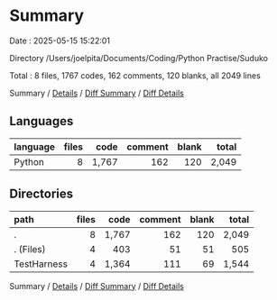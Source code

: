 # Summary

Date : 2025-05-15 15:22:01

Directory /Users/joelpita/Documents/Coding/Python Practise/Suduko

Total : 8 files,  1767 codes, 162 comments, 120 blanks, all 2049 lines

Summary / [Details](details.md) / [Diff Summary](diff.md) / [Diff Details](diff-details.md)

## Languages
| language | files | code | comment | blank | total |
| :--- | ---: | ---: | ---: | ---: | ---: |
| Python | 8 | 1,767 | 162 | 120 | 2,049 |

## Directories
| path | files | code | comment | blank | total |
| :--- | ---: | ---: | ---: | ---: | ---: |
| . | 8 | 1,767 | 162 | 120 | 2,049 |
| . (Files) | 4 | 403 | 51 | 51 | 505 |
| TestHarness | 4 | 1,364 | 111 | 69 | 1,544 |

Summary / [Details](details.md) / [Diff Summary](diff.md) / [Diff Details](diff-details.md)